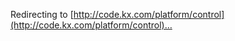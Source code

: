<script>
    window.location.href = "http://code.kx.com/platform/control";
</script>

Redirecting to [http://code.kx.com/platform/control](http://code.kx.com/platform/control)…

